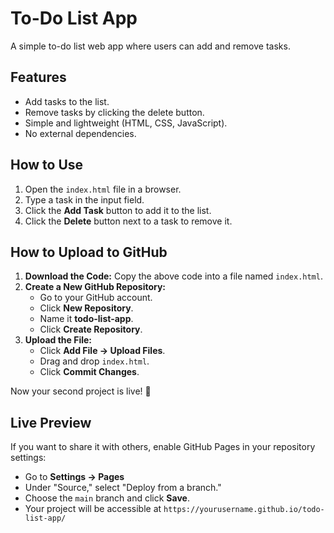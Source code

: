 # To-Do List App

A simple to-do list web app where users can add and remove tasks.

## Features
- Add tasks to the list.
- Remove tasks by clicking the delete button.
- Simple and lightweight (HTML, CSS, JavaScript).
- No external dependencies.

## How to Use
1. Open the `index.html` file in a browser.
2. Type a task in the input field.
3. Click the **Add Task** button to add it to the list.
4. Click the **Delete** button next to a task to remove it.

## How to Upload to GitHub
1. **Download the Code:** Copy the above code into a file named `index.html`.
2. **Create a New GitHub Repository:**
   - Go to your GitHub account.
   - Click **New Repository**.
   - Name it **todo-list-app**.
   - Click **Create Repository**.
3. **Upload the File:**
   - Click **Add File → Upload Files**.
   - Drag and drop `index.html`.
   - Click **Commit Changes**.

Now your second project is live! 🎉

## Live Preview
If you want to share it with others, enable GitHub Pages in your repository settings:
- Go to **Settings → Pages**
- Under "Source," select "Deploy from a branch."
- Choose the `main` branch and click **Save**.
- Your project will be accessible at `https://yourusername.github.io/todo-list-app/`
